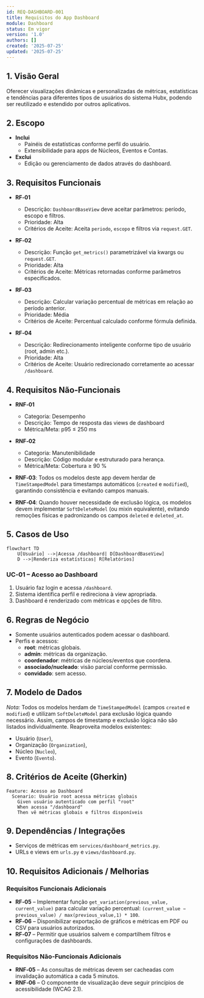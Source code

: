```yaml
---
id: REQ-DASHBOARD-001
title: Requisitos do App Dashboard
module: Dashboard
status: Em vigor
version: '1.0'
authors: []
created: '2025-07-25'
updated: '2025-07-25'
---
```


## 1. Visão Geral

Oferecer visualizações dinâmicas e personalizadas de métricas, estatísticas e tendências para diferentes tipos de usuários do sistema Hubx, podendo ser reutilizado e estendido por outros aplicativos.


## 2. Escopo


- **Inclui**  
  - Painéis de estatísticas conforme perfil do usuário.  
  - Extensibilidade para apps de Núcleos, Eventos e Contas.  
- **Exclui**  
  - Edição ou gerenciamento de dados através do dashboard.


## 3. Requisitos Funcionais

- **RF‑01**  
  - Descrição: `DashboardBaseView` deve aceitar parâmetros: período, escopo e filtros.  
  - Prioridade: Alta  
  - Critérios de Aceite: Aceita `periodo`, `escopo` e filtros via `request.GET`.  

- **RF‑02**  
  - Descrição: Função `get_metrics()` parametrizável via kwargs ou `request.GET`.  
  - Prioridade: Alta  
  - Critérios de Aceite: Métricas retornadas conforme parâmetros especificados.  

- **RF‑03**  
  - Descrição: Calcular variação percentual de métricas em relação ao período anterior.  
  - Prioridade: Média  
  - Critérios de Aceite: Percentual calculado conforme fórmula definida.  

- **RF‑04**  
  - Descrição: Redirecionamento inteligente conforme tipo de usuário (root, admin etc.).  
  - Prioridade: Alta  
  - Critérios de Aceite: Usuário redirecionado corretamente ao acessar `/dashboard`.


## 4. Requisitos Não‑Funcionais

- **RNF‑01**  
  - Categoria: Desempenho  
  - Descrição: Tempo de resposta das views de dashboard  
  - Métrica/Meta: p95 ≤ 250 ms  

- **RNF‑02**  
  - Categoria: Manutenibilidade  
  - Descrição: Código modular e estruturado para herança.  
  - Métrica/Meta: Cobertura ≥ 90 %  


- **RNF‑03**: Todos os modelos deste app devem herdar de `TimeStampedModel` para timestamps automáticos (`created` e `modified`), garantindo consistência e evitando campos manuais.
- **RNF‑04**: Quando houver necessidade de exclusão lógica, os modelos devem implementar `SoftDeleteModel` (ou mixin equivalente), evitando remoções físicas e padronizando os campos `deleted` e `deleted_at`.


## 5. Casos de Uso


```mermaid
flowchart TD
    U[Usuário] -->|Acessa /dashboard| D[DashboardBaseView]
    D -->|Renderiza estatísticas| R[Relatórios]
```
### UC‑01 – Acesso ao Dashboard
1. Usuário faz login e acessa `/dashboard`.  
2. Sistema identifica perfil e redireciona à view apropriada.  
3. Dashboard é renderizado com métricas e opções de filtro.


## 6. Regras de Negócio


- Somente usuários autenticados podem acessar o dashboard.  
- Perfis e acessos:  
  - **root**: métricas globais.  
  - **admin**: métricas da organização.  
  - **coordenador**: métricas de núcleos/eventos que coordena.  
  - **associado/nucleado**: visão parcial conforme permissão.  
  - **convidado**: sem acesso.


## 7. Modelo de Dados


*Nota:* Todos os modelos herdam de `TimeStampedModel` (campos `created` e `modified`) e utilizam `SoftDeleteModel` para exclusão lógica quando necessário. Assim, campos de timestamp e exclusão lógica não são listados individualmente.
Reaproveita modelos existentes:  
- Usuário (`User`),  
- Organização (`Organization`),  
- Núcleo (`Nucleo`),  
- Evento (`Evento`).


## 8. Critérios de Aceite (Gherkin)


```gherkin
Feature: Acesso ao Dashboard
  Scenario: Usuário root acessa métricas globais
    Given usuário autenticado com perfil "root"
    When acessa "/dashboard"
    Then vê métricas globais e filtros disponíveis
```


## 9. Dependências / Integrações


- Serviços de métricas em `services/dashboard_metrics.py`.  
- URLs e views em `urls.py` e `views/dashboard.py`.


## 10. Requisitos Adicionais / Melhorias

### Requisitos Funcionais Adicionais
- **RF‑05** – Implementar função `get_variation(previous_value, current_value)` para calcular variação percentual: `(current_value − previous_value) / max(previous_value,1) * 100`.  
- **RF‑06** – Disponibilizar exportação de gráficos e métricas em PDF ou CSV para usuários autorizados.  
- **RF‑07** – Permitir que usuários salvem e compartilhem filtros e configurações de dashboards.  

### Requisitos Não‑Funcionais Adicionais
- **RNF‑05** – As consultas de métricas devem ser cacheadas com invalidação automática a cada 5 minutos.  
- **RNF‑06** – O componente de visualização deve seguir princípios de acessibilidade (WCAG 2.1).
